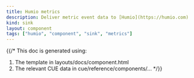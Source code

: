 ```yaml
---
title: Humio metrics
description: Deliver metric event data to [Humio](https://humio.com)
kind: sink
layout: component
tags: ["humio", "component", "sink", "metrics"]
---
```


{{/*
This doc is generated using:

1. The template in layouts/docs/component.html
2. The relevant CUE data in cue/reference/components/...
*/}}
